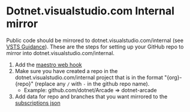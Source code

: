 # Dotnet.visualstudio.com Internal mirror

Public code should be mirrored to dotnet.visualstudio.com/internal (see [VSTS Guidance](https://github.com/dotnet/arcade/blob/master/Documentation/VSTS/VSTSGuidance.md)).  These are the steps for setting up your GitHub repo to mirror into dotnet.visualstudio.com/internal.

1. Add the [maestro web hook](https://github.com/dotnet/core-eng/blob/master/Documentation/Maestro/web-hooks.md)
2. Make sure you have created a repo in the dotnet.visualstudio.com/internal project that is in the format "{org}-{repo}" (replace  any `/` with `-` in the github repo name).
    - Example: github.com/dotnet/Arcade => dotnet-arcade
3. Add data for repo and branches that you want mirrored to the [subscriptions json](https://github.com/dotnet/versions/blob/master/Maestro/subscriptions.json#L542)